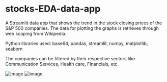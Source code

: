 # stocks-EDA-data-app
A Streamlit data app that shows the trend in the stock closing prices of the S&amp;P 500 companies. The data for plotting the graphs is retrieves through web scaping from Wikipedia. 

Python libraries used: base64, pandas, streamlit, numpy, matplotlib, seaborn

The companies can be filtered by their respective sectors like Communication Services, Health care, Financials, etc.

![image](https://user-images.githubusercontent.com/62099148/179345803-91b8495c-ca7e-4410-86e1-7279eee1d0b8.png)
![image](https://user-images.githubusercontent.com/62099148/179345819-8be9340b-6b2f-4339-b40f-3be6338f784c.png)
